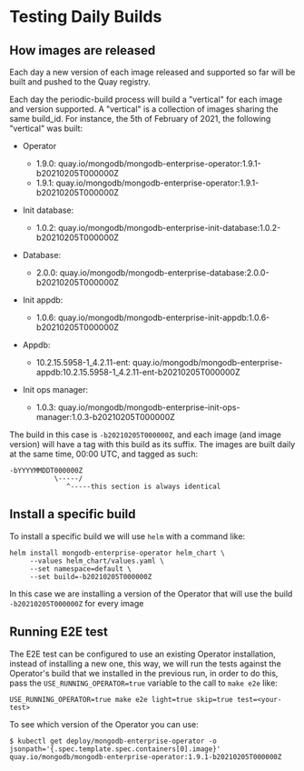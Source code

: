 # Testing Daily Builds

## How images are released

Each day a new version of each image released and supported so far will be built
and pushed to the Quay registry.

Each day the periodic-build process will build a "vertical" for each image and
version supported. A "vertical" is a collection of images sharing the same
build_id. For instance, the 5th of February of 2021, the following "vertical"
was built:

* Operator
  * 1.9.0: quay.io/mongodb/mongodb-enterprise-operator:1.9.1-b20210205T000000Z
  * 1.9.1: quay.io/mongodb/mongodb-enterprise-operator:1.9.1-b20210205T000000Z
  
* Init database:
  * 1.0.2: quay.io/mongodb/mongodb-enterprise-init-database:1.0.2-b20210205T000000Z

* Database:
  * 2.0.0: quay.io/mongodb/mongodb-enterprise-database:2.0.0-b20210205T000000Z

* Init appdb:
  * 1.0.6: quay.io/mongodb/mongodb-enterprise-init-appdb:1.0.6-b20210205T000000Z
  
* Appdb:
  * 10.2.15.5958-1\_4.2.11-ent: quay.io/mongodb/mongodb-enterprise-appdb:10.2.15.5958-1\_4.2.11-ent-b20210205T000000Z
  
* Init ops manager:
  * 1.0.3: quay.io/mongodb/mongodb-enterprise-init-ops-manager:1.0.3-b20210205T000000Z


The build in this case is `-b20210205T000000Z`, and each image (and image
version) will have a tag with this build as its suffix. The images are built
daily at the same time, 00:00 UTC, and tagged as such:

    -bYYYYMMDDT000000Z
               \-----/
                  ^-----this section is always identical

## Install a specific build

To install a specific build we will use `helm` with a command like:

    helm install mongodb-enterprise-operator helm_chart \
         --values helm_chart/values.yaml \
         --set namespace=default \
         --set build=-b20210205T000000Z

In this case we are installing a version of the Operator that will use the build
`-b20210205T000000Z` for every image

## Running E2E test

The E2E test can be configured to use an existing Operator installation, instead
of installing a new one, this way, we will run the tests against the Operator's
build that we installed in the previous run, in order to do this, pass the
`USE_RUNNING_OPERATOR=true` variable to the call to `make e2e` like:

    USE_RUNNING_OPERATOR=true make e2e light=true skip=true test=<your-test>

To see which version of the Operator you can use:

    $ kubectl get deploy/mongodb-enterprise-operator -o jsonpath='{.spec.template.spec.containers[0].image}'
    quay.io/mongodb/mongodb-enterprise-operator:1.9.1-b20210205T000000Z

